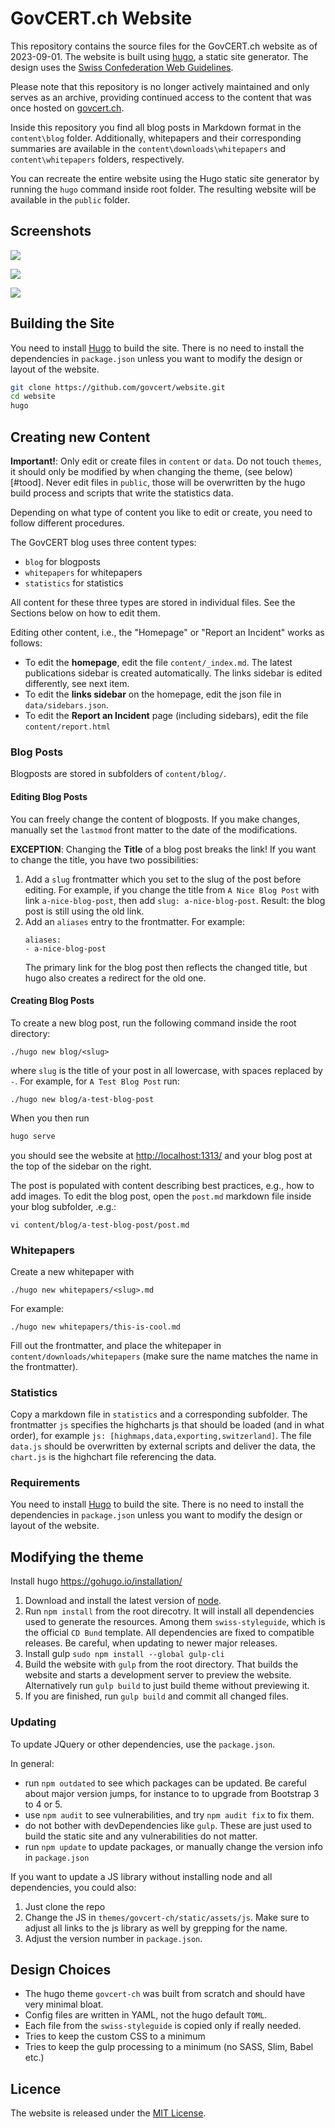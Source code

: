 # GovCERT.ch Website

This repository contains the source files for the GovCERT.ch website as of 2023-09-01. The website is built using [hugo](https://gohugo.io/), a static site generator. The design uses the [Swiss Confederation Web Guidelines](https://github.com/swiss/styleguide).

Please note that this repository is no longer actively maintained and only serves as an archive, providing continued access to the content that was once hosted on [govcert.ch](https://www.govcert.ch).

Inside this repository you find all blog posts in Markdown format in the ``content\blog`` folder. Additionally, whitepapers and their corresponding summaries are available in the ``content\downloads\whitepapers`` and ``content\whitepapers`` folders, respectively.

You can recreate the entire website using the Hugo static site generator by running the ``hugo`` command inside root folder. The resulting website will be available in the ``public`` folder.


## Screenshots

![](./screenshots/home.png)

![](./screenshots/blogpost.png)

![](./screenshots/statistics.png)

## Building the Site 
You need to install [Hugo](https://gohugo.io/installation/) to build the site. There is no need to install the dependencies in `package.json` unless you want to modify the design or layout of the website.

```bash
git clone https://github.com/govcert/website.git
cd website 
hugo
```

## Creating new Content

**Important!**: Only edit or create files in ``content`` or ``data``. Do not touch ``themes``, it should only be modified by when changing the theme, (see below)[#tood]. Never edit files in ``public``, those will be overwritten by the hugo build process and scripts that write the statistics data.

Depending on what type of content you like to edit or create, you need to follow different procedures.

The GovCERT blog uses three content types:

- ``blog`` for blogposts
- ``whitepapers`` for whitepapers
- ``statistics`` for statistics

All content for these three types are stored in individual files. See the Sections below on how to edit them.

Editing other content, i.e., the "Homepage" or "Report an Incident" works as follows:

- To edit the **homepage**, edit the file ``content/_index.md``. The latest publications sidebar is created automatically. The links sidebar is edited differently, see next item.
- To edit the **links sidebar** on the homepage, edit the json file in ``data/sidebars.json``. 
- To edit the **Report an Incident** page (including sidebars), edit the file ``content/report.html``

### Blog Posts
Blogposts are stored in subfolders of ``content/blog/``. 

#### Editing Blog Posts
You can freely change the content of blogposts. If you make changes, manually set the ``lastmod`` front matter to the date of the modifications.

**EXCEPTION**: Changing the **Title** of a blog post breaks the link! If you want to change the title, you have two possibilities:

1. Add a ``slug`` frontmatter which you set to the slug of the post before editing. For example, if you change the title from ``A Nice Blog Post`` with link ``a-nice-blog-post``, then add ``slug: a-nice-blog-post``. Result: the blog post is still using the old link.
2. Add an ``aliases`` entry to the frontmatter. For example:
    ```
    aliases: 
    - a-nice-blog-post 
    ```
    The primary link for the blog post then reflects the changed title, but hugo also creates a redirect for the old one.


#### Creating Blog Posts
To create a new blog post, run the following command inside the root directory:
```
./hugo new blog/<slug>
```
where ``slug`` is the title of your post in all lowercase, with spaces replaced by ``-``. For example, for ``A Test Blog Post`` run:
```
./hugo new blog/a-test-blog-post
```
When you then run 

```bash
hugo serve
``` 
you should see the website at [http://localhost:1313/](http://localhost:1313/) and your blog post at the top of the sidebar on the right. 

The post is populated with content describing best practices, e.g., how to add images. To edit the blog post, open the ``post.md`` markdown file inside your blog subfolder, .e.g.:
```
vi content/blog/a-test-blog-post/post.md
```

### Whitepapers

Create a new whitepaper with
```
./hugo new whitepapers/<slug>.md
```

For example:

```
./hugo new whitepapers/this-is-cool.md
```

Fill out the frontmatter, and place the whitepaper in ``content/downloads/whitepapers`` (make sure the name matches the name in the frontmatter).


### Statistics
Copy a markdown file in ``statistics`` and a corresponding subfolder. The frontmatter ``js`` specifies the highcharts js that should be loaded (and in what order), for example ``js: [highmaps,data,exporting,switzerland]``. The file ``data.js`` should be overwritten by external scripts and deliver the data, the ``chart.js`` is the highchart file referencing the data.


### Requirements


You need to install [Hugo](https://gohugo.io/installation/) to build the site. There is no need to install the dependencies in `package.json` unless you want to modify the design or layout of the website.


## Modifying the theme

Install hugo https://gohugo.io/installation/

1. Download and install the latest version of [node](https://nodejs.org/en/download).
2. Run ``npm install`` from the root direcotry. It will install all dependencies used to generate the resources. Among them ``swiss-styleguide``, which is the official ``CD Bund`` template. All dependencies are fixed to compatible releases. Be careful, when updating to newer major releases.
4. Install gulp ``sudo npm install --global gulp-cli``
5. Build the website with ``gulp`` from the root directory. That builds the website and starts a development server to preview the website. Alternatively run ``gulp build`` to just build theme without previewing it.
6. If you are finished, run ``gulp build`` and commit all changed files.

### Updating 
To update JQuery or other dependencies, use the ``package.json``. 

In general:
- run ``npm outdated`` to see which packages can be updated. Be careful about major version jumps, for instance to to upgrade from Bootstrap 3 to 4 or 5.
- use ``npm audit`` to see vulnerabilities, and try ``npm audit fix`` to fix them.
- do not bother with devDependencies like ``gulp``. These are just used to build the static site and any vulnerabilities do not matter.
- run ``npm update`` to update packages, or manually change the version info in ``package.json``

If you want to update a JS library without installing node and all dependencies, you could also:

1. Just clone the repo
2. Change the JS in ``themes/govcert-ch/static/assets/js``. Make sure to adjust all links to the js library as well by grepping for the name.
3. Adjust the version number in ``package.json``.

## Design Choices

- The hugo theme ``govcert-ch`` was built from scratch and should have very minimal bloat.
- Config files are written in YAML, not the hugo default ``TOML``.
- Each file from the ``swiss-styleguide`` is copied only if really needed.
- Tries to keep the custom CSS to a minimum
- Tries to keep the gulp processing to a minimum (no SASS, Slim, Babel etc.)

## Licence

The website is released under the [MIT License](LICENSE.md).